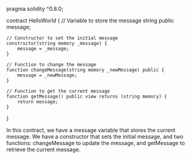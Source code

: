 pragma solidity ^0.8.0;

contract HelloWorld {
    // Variable to store the message
    string public message;

    // Constructor to set the initial message
    constructor(string memory _message) {
        message = _message;
    }

    // Function to change the message
    function changeMessage(string memory _newMessage) public {
        message = _newMessage;
    }

    // Function to get the current message
    function getMessage() public view returns (string memory) {
        return message;
    }
}

In this contract, we have a message variable that stores the current message. We have a constructor that sets the initial message, and two functions: changeMessage to update the message, and getMessage to retrieve the current message.
